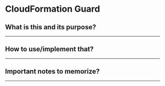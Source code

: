 # CloudFormation Guard

## What is this and its purpose?

---

## How to use/implement that?

---

## Important notes to memorize?

---
